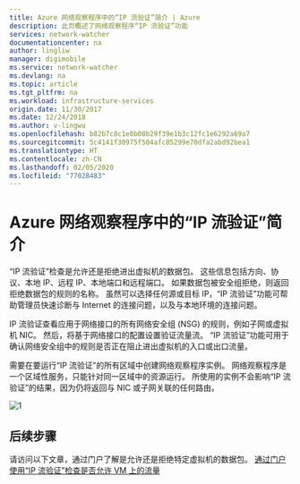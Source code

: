```yaml
---
title: Azure 网络观察程序中的“IP 流验证”简介 | Azure
description: 此页概述了网络观察程序“IP 流验证”功能
services: network-watcher
documentationcenter: na
author: lingliw
manager: digimobile
ms.service: network-watcher
ms.devlang: na
ms.topic: article
ms.tgt_pltfrm: na
ms.workload: infrastructure-services
origin.date: 11/30/2017
ms.date: 12/24/2018
ms.author: v-lingwu
ms.openlocfilehash: b82b7c8c1e0b08b29f39e1b3c12fc1e6292a69a7
ms.sourcegitcommit: 5c4141f30975f504afc85299e70dfa2abd92bea1
ms.translationtype: HT
ms.contentlocale: zh-CN
ms.lasthandoff: 02/05/2020
ms.locfileid: "77028483"
---
```

# <a name="introduction-to-ip-flow-verify-in-azure-network-watcher"></a>Azure 网络观察程序中的“IP 流验证”简介

“IP 流验证”检查是允许还是拒绝进出虚拟机的数据包。 这些信息包括方向、协议、本地 IP、远程 IP、本地端口和远程端口。 如果数据包被安全组拒绝，则返回拒绝数据包的规则的名称。 虽然可以选择任何源或目标 IP，“IP 流验证”功能可帮助管理员快速诊断与 Internet 的连接问题，以及与本地环境的连接问题。

IP 流验证查看应用于网络接口的所有网络安全组 (NSG) 的规则，例如子网或虚拟机 NIC。 然后，将基于网络接口的配置设置验证流量流。 “IP 流验证”功能可用于确认网络安全组中的规则是否正在阻止进出虚拟机的入口或出口流量。

需要在要运行“IP 流验证”的所有区域中创建网络观察程序实例。 网络观察程序是一个区域性服务，只能针对同一区域中的资源运行。 所使用的实例不会影响“IP 流验证”的结果，因为仍将返回与 NIC 或子网关联的任何路由。

![1][1]

## <a name="next-steps"></a>后续步骤

请访问以下文章，通过门户了解是允许还是拒绝特定虚拟机的数据包。 [通过门户使用“IP 流验证”检查是否允许 VM 上的流量](diagnose-vm-network-traffic-filtering-problem.md)

[1]: ./media/network-watcher-ip-flow-verify-overview/figure1.png

<!--Update_Description: new articles on network watcher ip flow verify overview -->